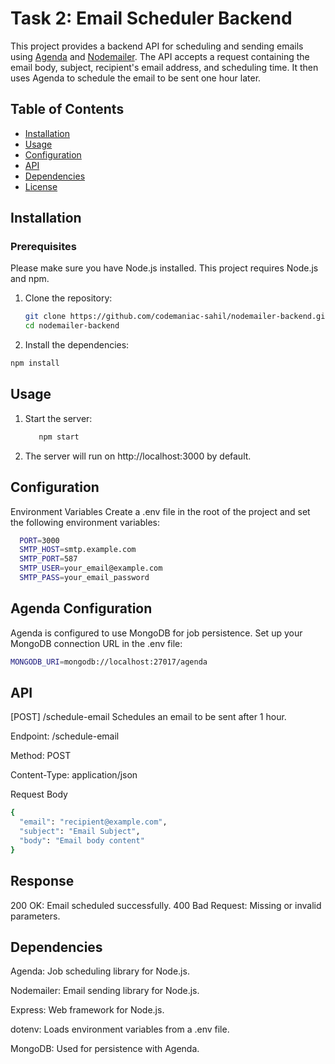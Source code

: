 # Task 2: Email Scheduler Backend

This project provides a backend API for scheduling and sending emails using [Agenda](https://github.com/agenda/agenda) and [Nodemailer](https://nodemailer.com/). The API accepts a request containing the email body, subject, recipient's email address, and scheduling time. It then uses Agenda to schedule the email to be sent one hour later.

## Table of Contents

- [Installation](#installation)
- [Usage](#usage)
- [Configuration](#configuration)
- [API](#api)
- [Dependencies](#dependencies)
- [License](#license)

## Installation

### Prerequisites

Please make sure you have Node.js installed. This project requires Node.js and npm.

1. Clone the repository:

   ```bash
   git clone https://github.com/codemaniac-sahil/nodemailer-backend.git
   cd nodemailer-backend
   ```
2. Install the dependencies:

```bash
npm install
```
## Usage

1. Start the server:
   ```bash
      npm start
   ```
2. The server will run on http://localhost:3000 by default.

## Configuration

Environment Variables
Create a .env file in the root of the project and set the following environment variables:

```bash
  PORT=3000
  SMTP_HOST=smtp.example.com
  SMTP_PORT=587
  SMTP_USER=your_email@example.com
  SMTP_PASS=your_email_password
```

## Agenda Configuration
Agenda is configured to use MongoDB for job persistence. Set up your MongoDB connection URL in the .env file:
```bash
MONGODB_URI=mongodb://localhost:27017/agenda
```

## API
[POST] /schedule-email
Schedules an email to be sent after 1 hour.

Endpoint: /schedule-email

Method: POST

Content-Type: application/json

Request Body

```bash
{
  "email": "recipient@example.com",
  "subject": "Email Subject",
  "body": "Email body content"
}
```

## Response
200 OK: Email scheduled successfully.
400 Bad Request: Missing or invalid parameters.

## Dependencies
Agenda: Job scheduling library for Node.js.

Nodemailer: Email sending library for Node.js.

Express: Web framework for Node.js.

dotenv: Loads environment variables from a .env file.

MongoDB: Used for persistence with Agenda.
